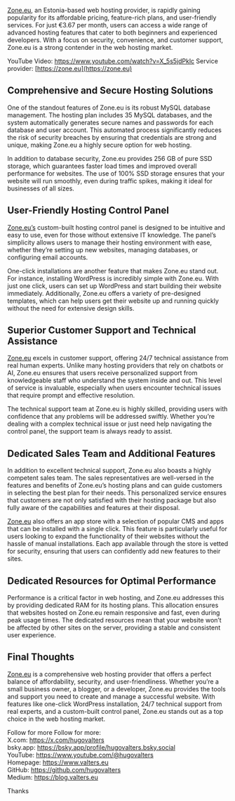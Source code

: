 [Zone.eu](https://zone.eu), an Estonia-based web hosting provider, is rapidly gaining popularity for its affordable pricing, feature-rich plans, and user-friendly services. For just €3.67 per month, users can access a wide range of advanced hosting features that cater to both beginners and experienced developers. With a focus on security, convenience, and customer support, Zone.eu is a strong contender in the web hosting market.

YouTube Video:  https://www.youtube.com/watch?v=X_5s5jdPklc
Service provider: [https://zone.eu](https://zone.eu)

## Comprehensive and Secure Hosting Solutions<br>
One of the standout features of Zone.eu is its robust MySQL database management. The hosting plan includes 35 MySQL databases, and the system automatically generates secure names and passwords for each database and user account. This automated process significantly reduces the risk of security breaches by ensuring that credentials are strong and unique, making Zone.eu a highly secure option for web hosting.

In addition to database security, Zone.eu provides 256 GB of pure SSD storage, which guarantees faster load times and improved overall performance for websites. The use of 100% SSD storage ensures that your website will run smoothly, even during traffic spikes, making it ideal for businesses of all sizes.

## User-Friendly Hosting Control Panel <br>
[Zone.eu’s](https://zone.eu) custom-built hosting control panel is designed to be intuitive and easy to use, even for those without extensive IT knowledge. The panel’s simplicity allows users to manage their hosting environment with ease, whether they’re setting up new websites, managing databases, or configuring email accounts.

One-click installations are another feature that makes Zone.eu stand out. For instance, installing WordPress is incredibly simple with Zone.eu. With just one click, users can set up WordPress and start building their website immediately. Additionally, Zone.eu offers a variety of pre-designed templates, which can help users get their website up and running quickly without the need for extensive design skills.

## Superior Customer Support and Technical Assistance <br>
[Zone.eu](https://zone.eu) excels in customer support, offering 24/7 technical assistance from real human experts. Unlike many hosting providers that rely on chatbots or AI, Zone.eu ensures that users receive personalized support from knowledgeable staff who understand the system inside and out. This level of service is invaluable, especially when users encounter technical issues that require prompt and effective resolution.

The technical support team at Zone.eu is highly skilled, providing users with confidence that any problems will be addressed swiftly. Whether you’re dealing with a complex technical issue or just need help navigating the control panel, the support team is always ready to assist.

## Dedicated Sales Team and Additional Features <br>
In addition to excellent technical support, Zone.eu also boasts a highly competent sales team. The sales representatives are well-versed in the features and benefits of Zone.eu’s hosting plans and can guide customers in selecting the best plan for their needs. This personalized service ensures that customers are not only satisfied with their hosting package but also fully aware of the capabilities and features at their disposal.

[Zone.eu](https://zone.eu) also offers an app store with a selection of popular CMS and apps that can be installed with a single click. This feature is particularly useful for users looking to expand the functionality of their websites without the hassle of manual installations. Each app available through the store is vetted for security, ensuring that users can confidently add new features to their sites.

## Dedicated Resources for Optimal Performance <br>
Performance is a critical factor in web hosting, and Zone.eu addresses this by providing dedicated RAM for its hosting plans. This allocation ensures that websites hosted on Zone.eu remain responsive and fast, even during peak usage times. The dedicated resources mean that your website won’t be affected by other sites on the server, providing a stable and consistent user experience.

## Final Thoughts <br>
[Zone.eu](https://zone.eu) is a comprehensive web hosting provider that offers a perfect balance of affordability, security, and user-friendliness. Whether you’re a small business owner, a blogger, or a developer, Zone.eu provides the tools and support you need to create and manage a successful website. With features like one-click WordPress installation, 24/7 technical support from real experts, and a custom-built control panel, Zone.eu stands out as a top choice in the web hosting market.

Follow for more
Follow for more:<br>
X.com: https://x.com/hugovalters<br>
bsky.app: https://bsky.app/profile/hugovalters.bsky.social<br>
YouTube: https://www.youtube.com/@hugovalters<br>
Homepage: https://www.valters.eu<br>
GitHub: https://github.com/hugovalters<br>
Medium: https://blog.valters.eu

Thanks
